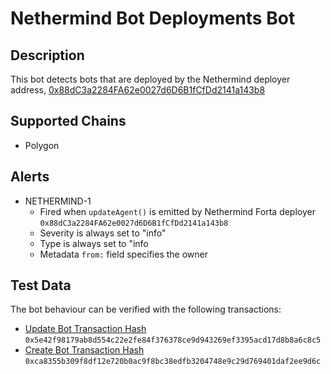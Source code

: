 # Nethermind Bot Deployments Bot

## Description

This bot detects bots that are deployed by the Nethermind deployer address, [0x88dC3a2284FA62e0027d6D6B1fCfDd2141a143b8](https://polygonscan.com/address/0x88dC3a2284FA62e0027d6D6B1fCfDd2141a143b8)

## Supported Chains

- Polygon

## Alerts

- NETHERMIND-1
  - Fired when `updateAgent()` is emitted by Nethermind Forta deployer `0x88dC3a2284FA62e0027d6D6B1fCfDd2141a143b8`
  - Severity is always set to "info"
  - Type is always set to "info
  - Metadata `from:` field specifies the owner

## Test Data

The bot behaviour can be verified with the following transactions:

- [Update Bot Transaction Hash](https://polygonscan.com/tx/0x5e42f98179ab8d554c22e2fe84f376378ce9d943269ef3395acd17d8b8a6c8c5) `0x5e42f98179ab8d554c22e2fe84f376378ce9d943269ef3395acd17d8b8a6c8c5`
- [Create Bot Transaction Hash](https://polygonscan.com/tx/0xca8355b309f8df12e720b0ac9f8bc38edfb3204748e9c29d769401daf2ee9d6c) `0xca8355b309f8df12e720b0ac9f8bc38edfb3204748e9c29d769401daf2ee9d6c`
